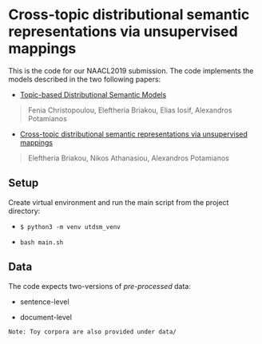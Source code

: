 # Cross-topic distributional semantic representations via unsupervised mappings

This is the code for our NAACL2019 submission. The code implements the models described in the two following papers:

* [Topic-based Distributional Semantic Models](https://ieeexplore.ieee.org/document/8334459/)
>Fenia Christopoulou, Eleftheria Briakou, Elias Iosif, Alexandros Potamianos

* [Cross-topic distributional semantic representations via unsupervised mappings](https://arxiv.org/pdf/1904.05674.pdf)
>Eleftheria Briakou, Nikos Athanasiou, Alexandros Potamianos

## Setup

Create virtual environment and run the main script from the project directory:

* ```$ python3 -m venv utdsm_venv```

* ``bash main.sh``

## Data

The code expects two-versions of _pre-processed_ data:

* sentence-level

* document-level

``Note: Toy corpora are also provided under data/``

